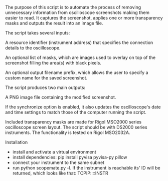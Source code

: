 The purpose of this script is to automate the process of removing unnecessary information from oscilloscope screenshots making them easier to read. It captures the screenshot, applies one or more transparency masks and outputs the result into an image file.

The script takes several inputs:

A resource identifier (instrument address) that specifies the connection details to the oscilloscope.

An optional list of masks, which are images used to overlay on top of the screenshot filling the area(s) with black pixels.

An optional output filename prefix, which allows the user to specify a custom name for the saved screenshot.

The script produces two main outputs:

A PNG image file containing the modified screenshot.

If the synchronize option is enabled, it also updates the oscilloscope's date and time settings to match those of the computer running the script.

Included transparency masks are made for Rigol MSO2000 series oscilloscope screen layout.  The script should be with DS2000 series instruments. The functionality is tested on Rigol MSO2032A.

Installation

* install and activate a virtual environment 
* install dependencies: pip install pyvisa pyvisa-py pillow
* connect your instrument to the same subnet
* run python scopemate.py -l. If the instrument is reachable its' ID will be returned, which looks like that: TCPIP::<ip address>::INSTR
